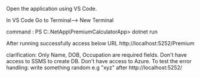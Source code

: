 Open the application using  VS Code.

In VS Code Go to Terminal--> New Terminal 

command : PS C:\.NetApp\PremiumCalculatorApp> dotnet run

After running successfully access below URL
http://localhost:5252/Premium

clarification: Only Name, DOB, Occupation are required fields.
Don't have access to SSMS to create DB.
Don't have access to Azure.
To test the error handling: write something random e.g "xyz" after http://localhost:5252/ 

